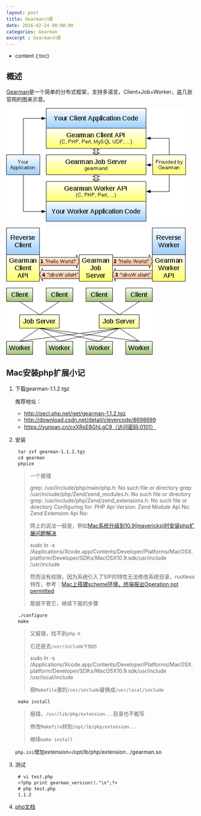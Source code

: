 ```yaml
---
layout: post
title: Gearman小探
date: 2016-02-24 00:00:00
categories: Gearman
excerpt : Gearman小探
---
```


* content
{:toc}

## 概述

[Gearman](http://gearman.org/)是一个简单的分布式框架，支持多语言，Client+Job+Worker，盗几张官网的图来示意。

![stack](/assets/blog-images/2016-02/stack.png)

![flow](/assets/blog-images/2016-02/flow.png)

![cluster](/assets/blog-images/2016-02/cluster.png)

## Mac安装php扩展小记

1. 下载gearman-1.1.2.tgz

	推荐地址：
	
	- http://pecl.php.net/get/gearman-1.1.2.tgz
	- http://download.csdn.net/detail/clevercode/8698699
	- https://yunpan.cn/cxXRsE8GhLgC9（访问密码:0101）

1. 安装

		tar zxf gearman-1.1.2.tgz
		cd gearman
		phpize
	
	> 一个报错
	>
	>	grep: /usr/include/php/main/php.h: No such file or directory
	>	grep: /usr/include/php/Zend/zend_modules.h: No such file or directory
	>	grep: /usr/include/php/Zend/zend_extensions.h: No such file or directory
	>	Configuring for:
	>	PHP Api Version:
	>	Zend Module Api No:
	>	Zend Extension Api No:
	>	
	> 网上的说法一般是，例如[Mac系统升级到10.9(mavericks)时安装php扩展问题解决](http://my.oschina.net/Twitter/blog/287543?fromerr=wRzSpPrz)
	>	
	>	sudo ln -s /Applications/Xcode.app/Contents/Developer/Platforms/MacOSX.platform/Developer/SDKs/MacOSX10.9.sdk/usr/include /usr/include
	>	
	> 然而没有权限，因为系统引入了SIP的特性无法修改系统目录，rootless特性，参考：[Mac上搭建scheme环境，终端报出Operation not permitted](https://segmentfault.com/q/1010000003958979)
	>	
	> 那就不管它，继续下面的步骤
	
		./configure
		make
	
	> 又报错，找不到`php.h`
	>	
	> 它还是去`/usr/include下找的`
	>	
	>	sudo ln -s /Applications/Xcode.app/Contents/Developer/Platforms/MacOSX.platform/Developer/SDKs/MacOSX10.9.sdk/usr/include /usr/local/include
	>	
	> 把`Makefile`里的`/usr/include`替换成`/usr/local/include`
	
		make install
	
	> 报错，`/usr/lib/php/extension...`目录也不能写
	>
	> 修改`Makefile`转到`/opt/lb/php/extension...`
	>
	> 继续`make install`
		
	`php.ini`增加extension=/opt/lb/php/extension.../gearman.so
	
1. 测试

		# vi test.php
		<?php print gearman_version()."\n";?>
		# php test.php
		1.1.2

1. [php文档](http://php.net/manual/en/book.gearman.php)


